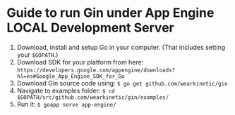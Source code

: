 # Guide to run Gin under App Engine LOCAL Development Server

1. Download, install and setup Go in your computer. (That includes setting your `$GOPATH`.)
2. Download SDK for your platform from here: `https://developers.google.com/appengine/downloads?hl=es#Google_App_Engine_SDK_for_Go`
3. Download Gin source code using: `$ go get github.com/wearkinetic/gin`
4. Navigate to examples folder: `$ cd $GOPATH/src/github.com/wearkinetic/gin/examples/`
5. Run it: `$ goapp serve app-engine/`